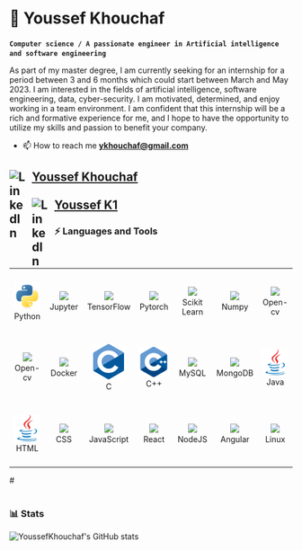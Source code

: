 # 🐯 Youssef Khouchaf

**`Computer science / A passionate engineer in Artificial intelligence and software engineering`**

As part of my master degree, I am currently seeking for an internship for a period between 3 and 6 months which could start between March and May 2023. I am interested in the fields of artificial intelligence, software engineering, data, cyber-security. I am motivated, determined, and enjoy working in a team environment. I am confident that this internship will be a rich and formative experience for me, and I hope to have the opportunity to utilize my skills and passion to benefit your company.

- 📫 How to reach me **ykhouchaf@gmail.com**

<a href="https://linkedin.com/in/youssef khouchaf" target="blank"><img align="left" alt="LinkedIn" width="30px" style="padding-right:10px;" src="https://raw.githubusercontent.com/rahuldkjain/github-profile-readme-generator/master/src/images/icons/Social/linked-in-alt.svg" />Youssef Khouchaf</a>
<br/><br/>
<a href="https://kaggle.com/youssefk1" target="blank"><img align="left" alt="LinkedIn" width="30px" style="padding-right:10px;" src="https://raw.githubusercontent.com/rahuldkjain/github-profile-readme-generator/master/src/images/icons/Social/kaggle.svg" />Youssef K1</a>
---

### ⚡ Languages and Tools



<br />

<div align="center">
    <table align="center">
        <tr>
            <td align="center" width="140" height="112.43">
                <img src="https://raw.githubusercontent.com/devicons/devicon/master/icons/python/python-original.svg" width="65px"/>
                <br /> Python
          </td>
            <td align="center" width="140" height="112.43">
                <img src="https://cdn.jsdelivr.net/gh/devicons/devicon/icons/jupyter/jupyter-original-wordmark.svg" width="65px"/>
                <br /> Jupyter
            </td>
            <td align="center" width="140" height="112.43">
                <img src="https://www.vectorlogo.zone/logos/tensorflow/tensorflow-icon.svg" width="65px"/>
                <br /> TensorFlow
            </td>
            <td align="center" width="140" height="112.43">
                <img src="https://www.vectorlogo.zone/logos/pytorch/pytorch-icon.svg" width="65px"/>
                <br /> Pytorch
            </td>
            <td align="center" width="140" height="112.43">
                <img src="https://upload.wikimedia.org/wikipedia/commons/0/05/Scikit_learn_logo_small.svg" width="65px"/>
                <br /> Scikit Learn
            </td>
            <td align="center" width="140" height="112.43">
                <img src="https://cdn.jsdelivr.net/gh/devicons/devicon/icons/numpy/numpy-original.svg" width="65px"/>
                <br /> Numpy
            </td>
            <td align="center" width="140" height="112.43">
                <img src="https://www.vectorlogo.zone/logos/opencv/opencv-icon.svg" width="65px"/>
                <br /> Open-cv
            </td>
        </tr>
        <tr>
           <td align="center" width="140" height="112.43">
                <img src="https://www.vectorlogo.zone/logos/opencv/opencv-icon.svg" width="65px"/>
                <br /> Open-cv
            </td>
            <td align="center" width="140" height="112.43">
                <img src="https://cdn.jsdelivr.net/gh/devicons/devicon/icons/docker/docker-original.svg" width="65px"/>
                <br /> Docker
            </td>
            <td align="center" width="140" height="112.43">
                <img src="https://raw.githubusercontent.com/devicons/devicon/master/icons/c/c-original.svg" width="65px"/>
                <br /> C
            </td>
            <td align="center" width="140" height="112.43">
                <img src="https://raw.githubusercontent.com/devicons/devicon/master/icons/cplusplus/cplusplus-original.svg" width="65px"/>
                <br /> C++
            </td>
            <td align="center" width="140" height="112.43">
                <img src="https://cdn.jsdelivr.net/gh/devicons/devicon/icons/mysql/mysql-original-wordmark.svg" width="65px"/>
                <br /> MySQL
            </td>
            <td align="center" width="140" height="112.43">
                <img src="https://cdn.jsdelivr.net/gh/devicons/devicon/icons/mongodb/mongodb-original-wordmark.svg" width="65px"/>
                <br /> MongoDB
            </td>
            <td align="center" width="140" height="112.43">
                <img src="https://raw.githubusercontent.com/devicons/devicon/master/icons/java/java-original.svg" width="65px"/>
                <br /> Java
            </td>
        </tr>
        <tr>
          <td align="center" width="140" height="112.43">
                <img src="https://raw.githubusercontent.com/devicons/devicon/master/icons/java/java-original.svg" width="65px"/>
                <br /> HTML
            </td>
            <td align="center" width="140" height="112.43">
                <img src="https://cdn.jsdelivr.net/gh/devicons/devicon/icons/html5/html5-plain.svg" width="65px"/>
                <br /> CSS
            </td>
            <td align="center" width="140" height="112.43">
                <img src="https://cdn.jsdelivr.net/gh/devicons/devicon/icons/javascript/javascript-plain.svg" width="65px"/>
                <br /> JavaScript
            </td>
            <td align="center" width="140" height="112.43">
                <img src="https://cdn.jsdelivr.net/gh/devicons/devicon/icons/react/react-original.svg" width="65px"/>
                <br /> React
            </td>
            <td align="center" width="140" height="112.43">
                <img src="https://cdn.jsdelivr.net/gh/devicons/devicon/icons/nodejs/nodejs-original.svg" width="65px"/>
                <br /> NodeJS
            </td>
            <td align="center" width="140" height="112.43">
                <img src="https://angular.io/assets/images/logos/angular/angular.svg" width="65px"/>
                <br /> Angular
            </td>
            <td align="center" width="140" height="112.43">
                <img src="https://cdn.jsdelivr.net/gh/devicons/devicon/icons/linux/linux-original.svg" width="65px"/>
                <br /> Linux
            </td>
        </tr>
    </table>
    </div>
#


#

### 📊 Stats

![YoussefKhouchaf's GitHub stats](https://github-readme-stats.vercel.app/api?username=youssefkhouchaf&show_icons=true&theme=gruvbox)


